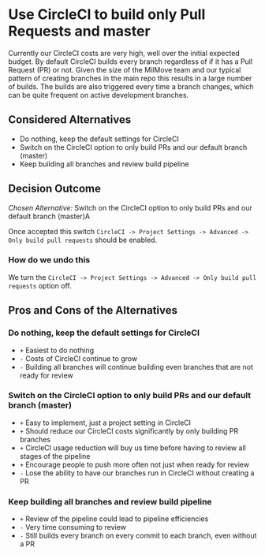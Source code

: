 # Use CircleCI to build only Pull Requests and master

Currently our CircleCI costs are very high, well over the initial expected budget. By default CircleCI builds every branch regardless of if it has a Pull Request (PR) or not. Given the size of the MilMove team and our typical pattern of creating branches in the main repo this results in a large number of builds. The builds are also triggered every time a branch changes, which can be quite frequent on active development branches.

## Considered Alternatives

* Do nothing, keep the default settings for CircleCI
* Switch on the CircleCI option to only build PRs and our default branch (master)
* Keep building all branches and review build pipeline

## Decision Outcome

*Chosen Alternative:* Switch on the CircleCI option to only build PRs and our default branch (master)A

Once accepted this switch `CircleCI -> Project Settings -> Advanced -> Only build pull requests` should be enabled.

### How do we undo this

We turn the `CircleCI -> Project Settings -> Advanced -> Only build pull requests` option off.

## Pros and Cons of the Alternatives

### Do nothing, keep the default settings for CircleCI

* `+` Easiest to do nothing
* `-` Costs of CircleCI continue to grow
* `-` Building all branches will continue building even branches that are not ready for review

### Switch on the CircleCI option to only build PRs and our default branch (master)

* `+` Easy to implement, just a project setting in CircleCI
* `+` Should reduce our CircleCI costs significantly by only building PR branches
* `+` CircleCI usage reduction will buy us time before having to review all stages of the pipeline
* `+` Encourage people to push more often not just when ready for review
* `-` Lose the ability to have our branches run in CircleCI without creating a PR

### Keep building all branches and review build pipeline

* `+` Review of the pipeline could lead to pipeline efficiencies
* `-` Very time consuming to review
* `-` Still builds every branch on every commit to each branch, even without a PR
